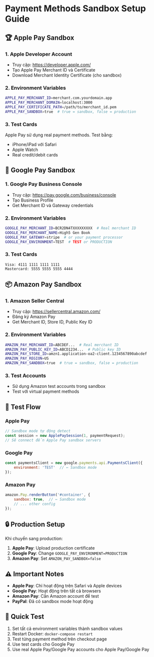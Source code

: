 # Payment Methods Sandbox Setup Guide

## 🏆 Apple Pay Sandbox

### 1. Apple Developer Account
- Truy cập: https://developer.apple.com/
- Tạo Apple Pay Merchant ID và Certificate
- Download Merchant Identity Certificate (cho sandbox)

### 2. Environment Variables
```bash
APPLE_PAY_MERCHANT_ID=merchant.com.yourdomain.app
APPLE_PAY_MERCHANT_DOMAIN=localhost:3000
APPLE_PAY_CERTIFICATE_PATH=/path/to/merchant_id.pem
APPLE_PAY_SANDBOX=true  # true = sandbox, false = production
```

### 3. Test Cards
Apple Pay sử dụng real payment methods. Test bằng:
- iPhone/iPad với Safari
- Apple Watch
- Real credit/debit cards

## 🎯 Google Pay Sandbox

### 1. Google Pay Business Console
- Truy cập: https://pay.google.com/business/console
- Tạo Business Profile
- Get Merchant ID và Gateway credentials

### 2. Environment Variables
```bash
GOOGLE_PAY_MERCHANT_ID=BCR2DN4TXXXXXXXXX  # Real merchant ID
GOOGLE_PAY_MERCHANT_NAME=High5 Gen Book
GOOGLE_PAY_GATEWAY=stripe  # or your payment processor
GOOGLE_PAY_ENVIRONMENT=TEST  # TEST or PRODUCTION
```

### 3. Test Cards
```
Visa: 4111 1111 1111 1111
Mastercard: 5555 5555 5555 4444
```

## 📦 Amazon Pay Sandbox

### 1. Amazon Seller Central
- Truy cập: https://sellercentral.amazon.com/
- Đăng ký Amazon Pay
- Get Merchant ID, Store ID, Public Key ID

### 2. Environment Variables
```bash
AMAZON_PAY_MERCHANT_ID=ABCDEF...  # Real merchant ID
AMAZON_PAY_PUBLIC_KEY_ID=ABCD1234...  # Public key ID
AMAZON_PAY_STORE_ID=amzn1.application-oa2-client.1234567890abcdef
AMAZON_PAY_REGION=US
AMAZON_PAY_SANDBOX=true  # true = sandbox, false = production
```

### 3. Test Accounts
- Sử dụng Amazon test accounts trong sandbox
- Test với virtual payment methods

## 🧪 Test Flow

### Apple Pay
```javascript
// Sandbox mode tự động detect
const session = new ApplePaySession(1, paymentRequest);
// Sẽ connect đến Apple Pay sandbox servers
```

### Google Pay
```javascript
const paymentsClient = new google.payments.api.PaymentsClient({
    environment: 'TEST'  // ← Sandbox mode
});
```

### Amazon Pay
```javascript
amazon.Pay.renderButton('#container', {
    sandbox: true,  // ← Sandbox mode
    // ... other config
});
```

## 🔒 Production Setup

Khi chuyển sang production:

1. **Apple Pay**: Upload production certificate
2. **Google Pay**: Change `GOOGLE_PAY_ENVIRONMENT=PRODUCTION`
3. **Amazon Pay**: Set `AMAZON_PAY_SANDBOX=false`

## ⚠️ Important Notes

- **Apple Pay**: Chỉ hoạt động trên Safari và Apple devices
- **Google Pay**: Hoạt động trên tất cả browsers
- **Amazon Pay**: Cần Amazon account để test
- **PayPal**: Đã có sandbox mode hoạt động

## 🚀 Quick Test

1. Set tất cả environment variables thành sandbox values
2. Restart Docker: `docker-compose restart`
3. Test từng payment method trên checkout page
4. Use test cards cho Google Pay
5. Use real Apple Pay/Google Pay accounts cho Apple Pay/Google Pay
